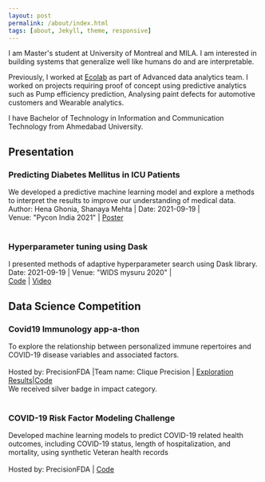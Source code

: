 ```yaml
---
layout: post
permalink: /about/index.html
tags: [about, Jekyll, theme, responsive]
---
```

I am Master's student at University of Montreal and MILA. I am interested in building systems that generalize well like humans do and are interpretable.

Previously, I worked at [Ecolab](https://en-ca.ecolab.com/) as part of Advanced data analytics team. I worked on projects requiring proof of concept using predictive analytics such as Pump efficiency prediction, Analysing paint defects for automotive customers and Wearable analytics.

I have Bachelor of Technology in Information and Communication Technology from Ahmedabad University.

<h2>Presentation<br></h2>

<h3>Predicting Diabetes Mellitus in ICU Patients</h3>
<p>
We developed a predictive machine learning model and explore a methods to interpret the results to improve our understanding of  medical data.<br>
Author: Hena Ghonia, Shanaya Mehta | Date: 2021-09-19 |
<br> Venue: "Pycon India 2021" | <a href="/pdfs/Poster_PyconIndia_2021.pdf">Poster</a> <br> <br>
</p>
<h3>Hyperparameter tuning using Dask</h3>
  <p>
    I presented methods of adaptive hyperparameter search using Dask library.<br>
   Date: 2021-09-19 | Venue: "WIDS mysuru 2020" | <br> <a href="https://github.com/Hstellar/wids_mysuru_2020">Code</a> | <a href="https://www.youtube.com/watch?v=eE30Z2ZfTic&t=10089s">Video</a>
  </p>

<h2>Data Science Competition<br></h2>
<h3>Covid19 Immunology app-a-thon</h3>
<p>
To explore the relationship between personalized immune repertoires and COVID-19 disease variables and associated factors.<br>
<br> Hosted by: PrecisionFDA |Team name: Clique Precision | <a href="https://share.streamlit.io/hstellar/covid_immunology_appathon_streamlit/main/appathon.py">Exploration Results</a>|<a href="https://github.com/Interestship2-0/COVID19-Immunology-App-a-thon">Code</a> <br>
We received silver badge in impact category. <a href="https://precision.fda.gov/challenges/12/results"></a><br><br>
</p>
<h3>COVID-19 Risk Factor Modeling Challenge<br></h3>
<p>
 Developed machine learning models to predict COVID-19 related health outcomes, including COVID-19 status, length of hospitalization, and mortality, using synthetic Veteran health records<br>
<br> Hosted by: PrecisionFDA |
<a href="https://github.com/Ecolab-UMN-DS4C-Challenge/precisionFDA">Code</a>
</p>





